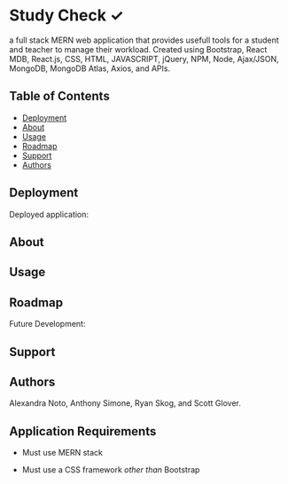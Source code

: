 # Study Check &#10003;

a full stack MERN web application that provides usefull tools for a student and teacher to manage their workload. Created using Bootstrap, React MDB, React.js, CSS, HTML, JAVASCRIPT, jQuery, NPM, Node, Ajax/JSON, MongoDB, MongoDB Atlas, Axios, and APIs. 

## Table of Contents

- [Deployment](#Deployment)
- [About](#about)
- [Usage](#usage)
- [Roadmap](#roadmap)
- [Support](#support)
- [Authors](#authors)

## Deployment

Deployed application: 

## About


## Usage


## Roadmap

Future Development:


## Support


## Authors

Alexandra Noto, Anthony Simone, Ryan Skog, and Scott Glover. 

## Application Requirements

* Must use MERN stack

* Must use a CSS framework _other than_ Bootstrap